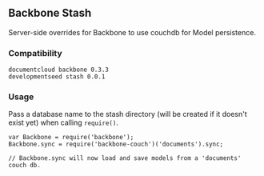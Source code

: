 Backbone Stash
--------------
Server-side overrides for Backbone to use couchdb for Model persistence.

### Compatibility

    documentcloud backbone 0.3.3
    developmentseed stash 0.0.1

### Usage

Pass a database name to the stash directory (will be created if it doesn't exist
yet) when calling `require()`.

    var Backbone = require('backbone');
    Backbone.sync = require('backbone-couch')('documents').sync;

    // Backbone.sync will now load and save models from a 'documents' couch db.

